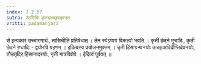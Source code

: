 ```yaml
---
index: 7.2.57
sutra: सेऽसिचि कृतचृतच्छृदतृदनृतः
vritti: padamanjari
---
```


  से इत्यकार उच्चारणार्थः, तासिचीति प्रतिषेधात् । तेन स्येऽप्ययं विकल्पो भवति । कृती छेदने मुचादिः, कृती छेदने रुधादिः - द्वयोरपि ग्रहणम् । इदित्वस्य प्रयोजनमुक्तम् । चृती हिंसाग्रन्थनयोः ऊच्छ्ःअदिर्दीप्तिदेवनयोः, तौउतृदिर् हिंसानादरयोः, नृती गात्रविक्षेपे । ईदित्वं पूर्ववत् ॥